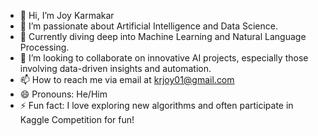 - 👋 Hi, I’m Joy Karmakar
- 👀 I’m passionate about Artificial Intelligence and Data Science.
- 🌱 Currently diving deep into Machine Learning and Natural Language Processing.
- 💞️ I’m looking to collaborate on innovative AI projects, especially those involving data-driven insights and automation.
- 📫 How to reach me via email at krjoy01@gmail.com
- 😄 Pronouns: He/Him
- ⚡ Fun fact: I love exploring new algorithms and often participate in Kaggle Competition for fun!

<!---
JoyKarmakar01/JoyKarmakar01 is a ✨ special ✨ repository because its `README.md` (this file) appears on your GitHub profile.
You can click the Preview link to take a look at your changes.
--->
